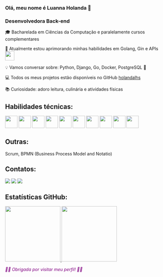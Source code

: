 ### Olá, meu nome é Luanna Holanda 👋
### Desenvolvedora Back-end


🎓 Bacharelada em Ciências da Computação e paralelamente cursos complementares

🚀 Atualmente estou aprimorando minhas habilidades em Golang, Gin e APIs 
 <img loading="lazy" src="https://cdn.jsdelivr.net/gh/devicons/devicon@latest/icons/go/go-original.svg" width="30" height="30"/>

💡 Vamos conversar sobre: Python, Django, Go, Docker, PostgreSQL 💬

💻 Todos os meus projetos estão disponíveis no GitHub [holandalhs](https://github.com/holandalhs)

📚 Curiosidade: adoro leitura, culinária e atividades físicas



## Habilidades técnicas:
<img loading="lazy" src="https://cdn.jsdelivr.net/gh/devicons/devicon@latest/icons/python/python-original-wordmark.svg" width="40" height="40"/> <img loading="lazy" src="https://cdn.jsdelivr.net/gh/devicons/devicon@latest/icons/django/django-plain-wordmark.svg" width="40" height="40"/> <img loading="lazy" src="https://cdn.jsdelivr.net/gh/devicons/devicon@latest/icons/pytest/pytest-original-wordmark.svg" width="40" height="40"/> <img loading="lazy" src="https://cdn.jsdelivr.net/gh/devicons/devicon@latest/icons/docker/docker-original-wordmark.svg" width="40" height="40"/> <img loading="lazy" src="https://cdn.jsdelivr.net/gh/devicons/devicon@latest/icons/composer/composer-original.svg" width="40" height="40"/> <img loading="lazy" src="https://cdn.jsdelivr.net/gh/devicons/devicon@latest/icons/postgresql/postgresql-original-wordmark.svg" width="40" height="40"/> <img loading="lazy" src="https://cdn.jsdelivr.net/gh/devicons/devicon/icons/git/git-original.svg" width="40" height="40"/> 
<img loading="lazy" src="https://cdn.jsdelivr.net/gh/devicons/devicon@latest/icons/github/github-original-wordmark.svg" width="40" height="40"/> 
<img loading="lazy" src="https://cdn.jsdelivr.net/gh/devicons/devicon@latest/icons/linux/linux-original.svg" width="40" height="40"/> <img loading="lazy" src="https://cdn.jsdelivr.net/gh/devicons/devicon@latest/icons/vscode/vscode-original-wordmark.svg" width="40" height="40"/>

## Outras:
Scrum, BPMN (Business Process Model and Notatio)




## Contatos:
<div>
<a href="https://instagram.com/lholanda7" target="_blank"><img loading="lazy" src="https://img.shields.io/badge/-Instagram-%23E4405F?style=for-the-badge&logo=instagram&logoColor=white" target="_blank"></a>
<a href = "mailto:holandalhs@gmail.com"><img loading="lazy" src="https://img.shields.io/badge/Gmail-D14836?style=for-the-badge&logo=gmail&logoColor=white" target="_blank"></a>
<a href="https://www.linkedin.com/in/luanna-holanda" target="_blank"><img loading="lazy" src="https://img.shields.io/badge/-LinkedIn-%230077B5?style=for-the-badge&logo=linkedin&logoColor=white" target="_blank"></a>   
</div>

## Estatísticas GitHub:
<div>  
<a href="https://github.com/holandalhs">  
    <img loading="lazy" height="180em" src="https://github-readme-stats.vercel.app/api/top-langs/?username=holandalhs&layout=compact&langs_count=7&theme=dracula"/>  
    <img loading="lazy" height="180em" src="https://github-readme-stats.vercel.app/api?username=holandalhs&show_icons=true&theme=dracula&include_all_commits=true&count_private=true"/>  
</a>   
</div> 





<em style="color: purple;">🌱🌱 Obrigada por visitar meu perfil! 🌱🌱</em>



